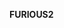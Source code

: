 **FURIOUS2**


<p style="text-align:center;>![Furious2](https://upload.wikimedia.org/wikipedia/en/thumb/9/9d/Two_fast_two_furious_ver5.jpg/220px-Two_fast_two_furious_ver5.jpg)</p>

_Duree : 1 h 48_

*Les acteurs*
+  Paul Walker
+  Eva Mendes
+  Tyrese Gibson

![Lien vers le film](http://imdb.com/title/tt0232500)

